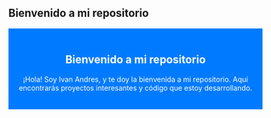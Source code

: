 ## Bienvenido a mi repositorio

<div style="background-color: #007bff; color: #fff; padding: 20px; text-align: center;">
    <h2>Bienvenido a mi repositorio</h2>
    <p>¡Hola! Soy Ivan Andres, y te doy la bienvenida a mi repositorio. Aquí encontrarás proyectos interesantes y código que estoy desarrollando.</p>
</div>
